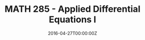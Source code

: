 ---
title: MATH 285 - Applied Differential Equations I
summary: Introduction to analytic and numerical methods for solving differential equations. Topics include numerical methods and qualitative behavior of first order equations, analytic techniques for separable and linear equations, applications to population models and motion problems; techniques for solving higher order linear differential equations with constant coefficients (including undetermined coefficients, reduction of order, and variation of parameters), applications to physical models; the Laplace transform (including intial value problems with discontinuous forcing functions). Use of mathematics software is an integral part of the course. Computing proficiency is required for a passing grade in this course.
tags:
  - Demo
date: "2016-04-27T00:00:00Z"

# Optional external URL for project (replaces project detail page).
external_link: https://example.org

image:
  caption: Photo by Toa Heftiba on Unsplash
  focal_point: Smart
---